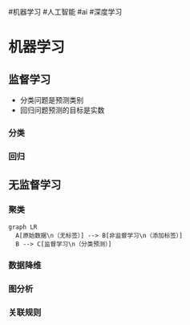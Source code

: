 #机器学习 #人工智能 #ai #深度学习

# 机器学习

## 监督学习

- 分类问题是预测类别
- 回归问题预测的目标是实数

### 分类

### 回归

## 无监督学习

### 聚类

```mermaid
graph LR
  A[原始数据\n（无标签）] --> B[非监督学习\n（添加标签）]
  B --> C[监督学习\n（分类预测）]
```

### 数据降维

### 图分析

### 关联规则

